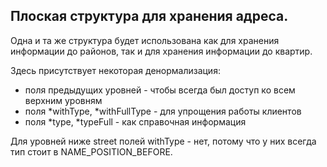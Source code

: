 ## Плоская структура для хранения адреса.
 
Одна и та же структура будет использована как для хранения информации до районов, так и для хранения
информации до квартир.

Здесь присутствует некоторая денормализация:

- поля предыдущих уровней - чтобы всегда был доступ ко всем верхним уровням
- поля *withType, *withFullType - для упрощения работы клиентов
- поля *type, *typeFull - как справочная информация

Для уровней ниже street полей withType - нет, потому что у них всегда тип стоит в NAME_POSITION_BEFORE.
